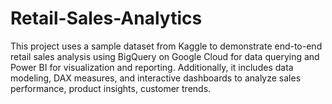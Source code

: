 # Retail-Sales-Analytics
This project uses a sample dataset from Kaggle to demonstrate end-to-end retail sales analysis using BigQuery on Google Cloud for data querying and Power BI for visualization and reporting. Additionally, it includes data modeling, DAX measures, and interactive dashboards to analyze sales performance, product insights, customer trends.
